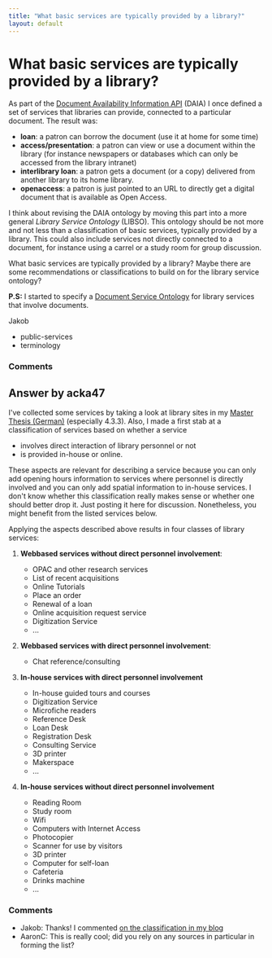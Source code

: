 ```yaml
---
title: "What basic services are typically provided by a library?"
layout: default
---
```

What basic services are typically provided by a library?
=====================
As part of the [Document Availability Information
API](http://purl.org/NET/DAIA) (DAIA) I once defined a set of services
that libraries can provide, connected to a particular document. The
result was:

-   **loan**: a patron can borrow the document (use it at home for some
    time)
-   **access/presentation**: a patron can view or use a document within
    the library (for instance newspapers or databases which can only be
    accessed from the library intranet)
-   **interlibrary loan**: a patron gets a document (or a copy)
    delivered from another library to its home library.
-   **openaccess**: a patron is just pointed to an URL to directly get a
    digital document that is available as Open Access.

I think about revising the DAIA ontology by moving this part into a more
general *Library Service Ontology* (LIBSO). This ontology should be not
more and not less than a classification of basic services, typically
provided by a library. This could also include services not directly
connected to a document, for instance using a carrel or a study room for
group discussion.

What basic services are typically provided by a library? Maybe there are
some recommendations or classifications to build on for the library
service ontology?

**P.S:** I started to specify a [Document Service
Ontology](http://gbv.github.com/dso/dso.html) for library services that
involve documents.

Jakob

<ul class="tags"><li class="tag">public-services</li><li class="tag">terminology</li></ul>

### Comments ###


Answer by acka47
----------------
I've collected some services by taking a look at library sites in my
[Master Thesis (German)](http://hdl.handle.net/10760/16175) (especially
4.3.3). Also, I made a first stab at a classification of services based
on whether a service

-   involves direct interaction of library personnel or not
-   is provided in-house or online.

These aspects are relevant for describing a service because you can only
add opening hours information to services where personnel is directly
involved and you can only add spatial information to in-house services.
I don't know whether this classification really makes sense or whether
one should better drop it. Just posting it here for discussion.
Nonetheless, you might benefit from the listed services below.

Applying the aspects described above results in four classes of library
services:

1.  **Webbased services without direct personnel involvement**:

    -   OPAC and other research services
    -   List of recent acquisitions
    -   Online Tutorials
    -   Place an order
    -   Renewal of a loan
    -   Online acquisition request service
    -   Digitization Service
    -   ...

2.  **Webbased services with direct personnel involvement**:

    -   Chat reference/consulting

3.  **In-house services with direct personnel involvement**

    -   In-house guided tours and courses
    -   Digitization Service
    -   Microfiche readers
    -   Reference Desk
    -   Loan Desk
    -   Registration Desk
    -   Consulting Service
    -   3D printer
    -   Makerspace
    -   ...

4.  **In-house services without direct personnel involvement**

    -   Reading Room
    -   Study room
    -   Wifi
    -   Computers with Internet Access
    -   Photocopier
    -   Scanner for use by visitors
    -   3D printer
    -   Computer for self-loan
    -   Cafeteria
    -   Drinks machine
    -   ...



### Comments ###
* Jakob: Thanks! I commented [on the classification in my
blog](http://jakoblog.de/2013/03/13/uberlegungen-zur-modellierung-von-bibliotheksdienstleistungen/)
* AaronC: This is really cool; did you rely on any sources in particular in
forming the list?

